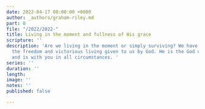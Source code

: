 ```yaml
---
date: 2022-04-17 00:00:00 +0000
author: _authors/graham-riley.md
part: 0
file: "/2022/2022-"
title: Living in the moment and fullness of His grace
scripture: ''
description: 'Are we living in the moment or simply surviving? We have to live in
  the freedom and victorious living given to us by God. He is the God of the moment
  and is with you in all circumstances. '
series: ''
duration: ''
length: 
image: ''
notes: ''
published: false

---
```

